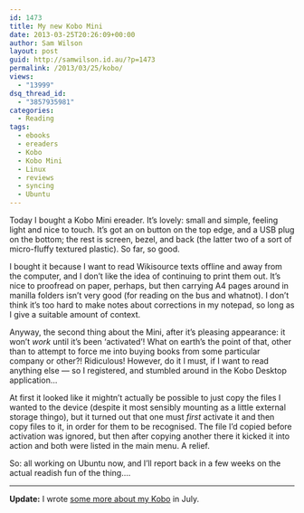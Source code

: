 ```yaml
---
id: 1473
title: My new Kobo Mini
date: 2013-03-25T20:26:09+00:00
author: Sam Wilson
layout: post
guid: http://samwilson.id.au/?p=1473
permalink: /2013/03/25/kobo/
views:
  - "13999"
dsq_thread_id:
  - "3857935981"
categories:
  - Reading
tags:
  - ebooks
  - ereaders
  - Kobo
  - Kobo Mini
  - Linux
  - reviews
  - syncing
  - Ubuntu
---
```

Today I bought a Kobo Mini ereader. It’s lovely: small and simple, feeling light and nice to touch. It’s got an on button on the top edge, and a USB plug on the bottom; the rest is screen, bezel, and back (the latter two of a sort of micro-fluffy textured plastic). So far, so good.

I bought it because I want to read Wikisource texts offline and away from the computer, and I don’t like the idea of continuing to print them out. It’s nice to proofread on paper, perhaps, but then carrying A4 pages around in manilla folders isn’t very good (for reading on the bus and whatnot). I don’t think it’s too hard to make notes about corrections in my notepad, so long as I give a suitable amount of context.

Anyway, the second thing about the Mini, after it’s pleasing appearance: it won’t _work_ until it’s been ‘activated’! What on earth’s the point of that, other than to attempt to force me into buying books from some particular company or other?! Ridiculous! However, do it I must, if I want to read anything else — so I registered, and stumbled around in the Kobo Desktop application…

At first it looked like it mightn’t actually be possible to just copy the files I wanted to the device (despite it most sensibly mounting as a little external storage thingo), but it turned out that one must _first_ activate it and then copy files to it, in order for them to be recognised. The file I’d copied before activation was ignored, but then after copying another there it kicked it into action and both were listed in the main menu. A relief.

So: all working on Ubuntu now, and I’ll report back in a few weeks on the actual readish fun of the thing….

* * *

**Update:** I wrote [some more about my Kobo](http://samwilson.id.au/2013/07/27/kobo-2) in July.